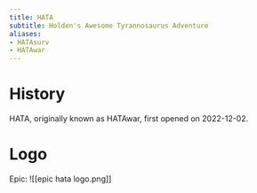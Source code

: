 ```yaml
---
title: HATA
subtitle: Holden's Awesome Tyrannosaurus Adventure
aliases:
- HATAsurv
- HATAwar
---
```


# History
HATA, originally known as HATAwar, first opened on 2022-12-02.

# Logo

Epic: 
![[epic hata logo.png]]